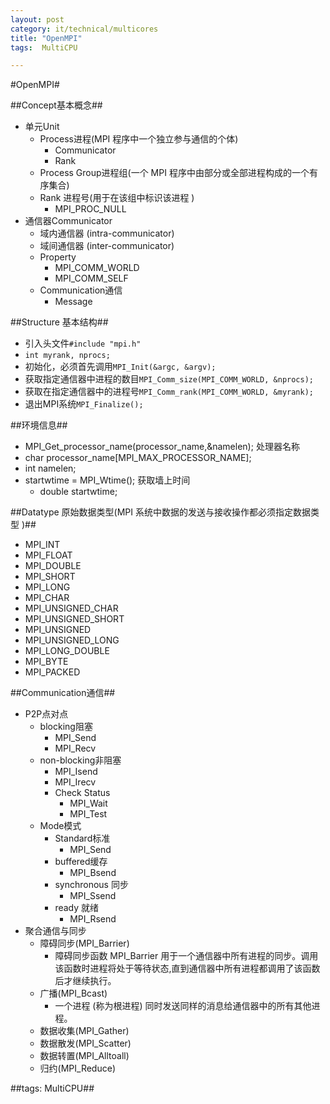 ```yaml
---
layout: post
category: it/technical/multicores
title: "OpenMPI"
tags:  MultiCPU

---
```

#OpenMPI#



##Concept基本概念##
* 单元Unit
  * Process进程(MPI 程序中一个独立参与通信的个体) 
    * Communicator
    * Rank
  * Process Group进程组(一个 MPI 程序中由部分或全部进程构成的一个有序集合) 
  * Rank 进程号(用于在该组中标识该进程 )
    * MPI_PROC_NULL
* 通信器Communicator
  * 域内通信器 (intra-communicator) 
  * 域间通信器 (inter-communicator) 
  * Property
    * MPI_COMM_WORLD
    * MPI_COMM_SELF
  * Communication通信
    * Message



##Structure 基本结构##
* 引入头文件`#include "mpi.h"`
* `int myrank, nprocs; `
* 初始化，必须首先调用`MPI_Init(&argc, &argv); `
* 获取指定通信器中进程的数目`MPI_Comm_size(MPI_COMM_WORLD, &nprocs); `
* 获取在指定通信器中的进程号`MPI_Comm_rank(MPI_COMM_WORLD, &myrank); `
* 退出MPI系统`MPI_Finalize(); `



##环境信息##
*   MPI_Get_processor_name(processor_name,&namelen); 处理器名称
  *   char processor_name[MPI_MAX_PROCESSOR_NAME]; 
  * int namelen;
* startwtime = MPI_Wtime(); 获取墙上时间
  * double startwtime;



##Datatype 原始数据类型(MPI 系统中数据的发送与接收操作都必须指定数据类型 )##
* MPI_INT 
* MPI_FLOAT 
* MPI_DOUBLE 
* MPI_SHORT 
* MPI_LONG 
* MPI_CHAR 
* MPI_UNSIGNED_CHAR 
* MPI_UNSIGNED_SHORT 
* MPI_UNSIGNED 
* MPI_UNSIGNED_LONG 
* MPI_LONG_DOUBLE 
* MPI_BYTE 
* MPI_PACKED 



##Communication通信##
* P2P点对点
  * blocking阻塞
    * MPI_Send
    * MPI_Recv
  * non-blocking非阻塞
    * MPI_Isend
    * MPI_Irecv
    * Check Status
      * MPI_Wait
      * MPI_Test
  * Mode模式
    * Standard标准
      * MPI_Send
    * buffered缓存
      * MPI_Bsend
    * synchronous 同步
      * MPI_Ssend
    * ready 就绪
      * MPI_Rsend
* 聚合通信与同步
  * 障碍同步(MPI_Barrier) 
    * 障碍同步函数 MPI_Barrier 用于一个通信器中所有进程的同步。调用该函数时进程将处于等待状态,直到通信器中所有进程都调用了该函数后才继续执行。 
  * 广播(MPI_Bcast) 
    * 一个进程 (称为根进程) 同时发送同样的消息给通信器中的所有其他进程。 
  * 数据收集(MPI_Gather) 
  * 数据散发(MPI_Scatter) 
  * 数据转置(MPI_Alltoall) 
  * 归约(MPI_Reduce) 



##tags: MultiCPU##
